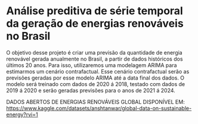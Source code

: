 # Análise preditiva de série temporal da geração de energias renováveis no Brasil

O objetivo desse projeto é criar uma previsão da quantidade de energia renovável gerada anualmente no Brasil, a partir de dados históricos dos últimos 20 anos. Para isso, utilizaremos uma modelagem ARIMA para estimarmos um cenário contrafactual. Esse cenário contrafactual serão as previsões geradas por esse modelo ARIMA até a data final dos dados. O modelo será treinado com dados de 2020 á 2018, testado com dados de 2019 á 2020 e serão geradas previsões para o anos de 2021 á 2024.

DADOS ABERTOS DE ENERGIAS RENOVÁVEIS GLOBAL DISPONÍVEL EM:
https://www.kaggle.com/datasets/anshtanwar/global-data-on-sustainable-energy?rvi=1
